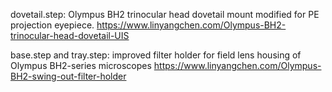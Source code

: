 dovetail.step: Olympus BH2 trinocular head dovetail mount modified for PE projection eyepiece.
https://www.linyangchen.com/Olympus-BH2-trinocular-head-dovetail-UIS

base.step and tray.step: improved filter holder for field lens housing of Olympus BH2-series microscopes
https://www.linyangchen.com/Olympus-BH2-swing-out-filter-holder
